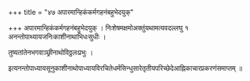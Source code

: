 +++
title = "४७ अपारमान्हिकंकर्मगहनंबहुभेदयुक्‌"

+++
अपारमान्हिकंकर्मगहनंबहुभेदयुक्‌ । निःशेषमक्षमोअक्तुंयथामत्यवदल्लघु १ अनन्तोपाथ्यायजनिःकाशीनाथाभिधःसुधीः ।

तुष्यतांतेनभगवाञ्छ्रीनाथोविठ्ठलःप्रभुः ।

इत्यनन्तोपाध्यायसूनुकाशीनाथोपाध्यायविरचितेधर्मसिन्धुसारेतृतीयपरिच्छेदेआह्निकाचारप्रकरणंसमाप्तम् ॥
